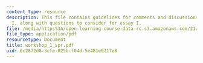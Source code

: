 ```yaml
---
content_type: resource
description: This file contains guidelines for comments and discussions for workshop
  I, along with questions to consider for essay I.
file: /media/https%3A/open-learning-course-data-rc.s3.amazonaws.com/21w-730-3-writing-and-the-environment-spring-2005/6c2872d83cfe025bf04d5e481e0717e8_workshop_1_spr.pdf
file_type: application/pdf
resourcetype: Document
title: workshop_1_spr.pdf
uid: 6c2872d8-3cfe-025b-f04d-5e481e0717e8
---
```


